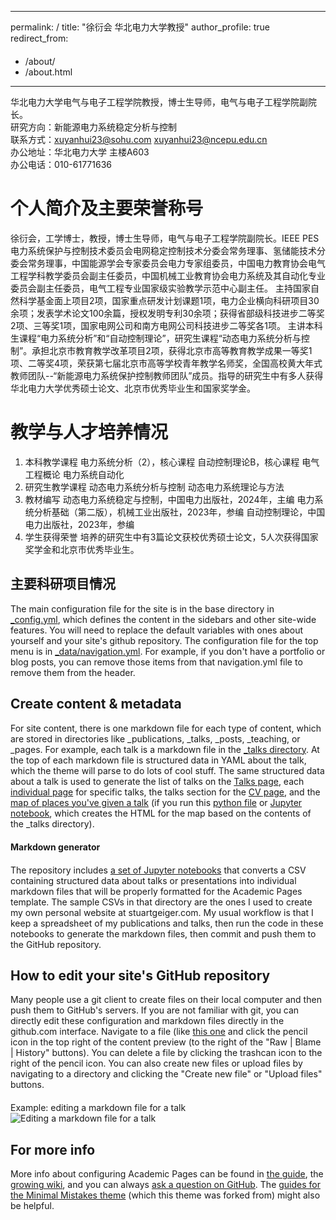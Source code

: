 <style>
p {
    margin-bottom: 20px; /* 调整这里的值来设置段间距 */
}
</style>
---
permalink: /
title: "徐衍会 华北电力大学教授"
author_profile: true
redirect_from: 
  - /about/
  - /about.html
---

华北电力大学电气与电子工程学院教授，博士生导师，电气与电子工程学院副院长。<br>
研究方向：新能源电力系统稳定分析与控制<br>
联系方式：xuyanhui23@sohu.com xuyanhui23@ncepu.edu.cn<br>
办公地址：华北电力大学 主楼A603<br>
办公电话：010-61771636<br>


个人简介及主要荣誉称号
======
徐衍会，工学博士，教授，博士生导师，电气与电子工程学院副院长。IEEE PES电力系统保护与控制技术委员会电网稳定控制技术分委会常务理事、氢储能技术分委会常务理事，中国能源学会专家委员会电力专家组委员，中国电力教育协会电气工程学科教学委员会副主任委员，中国机械工业教育协会电力系统及其自动化专业委员会副主任委员，电气工程专业国家级实验教学示范中心副主任。
主持国家自然科学基金面上项目2项，国家重点研发计划课题1项，电力企业横向科研项目30余项；发表学术论文100余篇，授权发明专利30余项；获得省部级科技进步二等奖2项、三等奖1项，国家电网公司和南方电网公司科技进步二等奖各1项。
主讲本科生课程“电力系统分析”和“自动控制理论”，研究生课程“动态电力系统分析与控制”。承担北京市教育教学改革项目2项，获得北京市高等教育教学成果一等奖1项、二等奖4项，荣获第七届北京市高等学校青年教学名师奖，全国高校黄大年式教师团队--“新能源电力系统保护控制教师团队”成员。指导的研究生中有多人获得华北电力大学优秀硕士论文、北京市优秀毕业生和国家奖学金。

教学与人才培养情况
======
1. 本科教学课程
  电力系统分析（2），核心课程
  自动控制理论B，核心课程
  电气工程概论
  电力系统自动化
1. 研究生教学课程
   动态电力系统分析与控制
   动态电力系统理论与方法
1. 教材编写
   动态电力系统稳定与控制，中国电力出版社，2024年，主编
   电力系统分析基础（第二版），机械工业出版社，2023年，参编
   自动控制理论，中国电力出版社，2023年，参编
1. 学生获得荣誉
   培养的研究生中有3篇论文获校优秀硕士论文，5人次获得国家奖学金和北京市优秀毕业生。


主要科研项目情况
------
The main configuration file for the site is in the base directory in [_config.yml](https://github.com/academicpages/academicpages.github.io/blob/master/_config.yml), which defines the content in the sidebars and other site-wide features. You will need to replace the default variables with ones about yourself and your site's github repository. The configuration file for the top menu is in [_data/navigation.yml](https://github.com/academicpages/academicpages.github.io/blob/master/_data/navigation.yml). For example, if you don't have a portfolio or blog posts, you can remove those items from that navigation.yml file to remove them from the header. 

Create content & metadata
------
For site content, there is one markdown file for each type of content, which are stored in directories like _publications, _talks, _posts, _teaching, or _pages. For example, each talk is a markdown file in the [_talks directory](https://github.com/academicpages/academicpages.github.io/tree/master/_talks). At the top of each markdown file is structured data in YAML about the talk, which the theme will parse to do lots of cool stuff. The same structured data about a talk is used to generate the list of talks on the [Talks page](https://academicpages.github.io/talks), each [individual page](https://academicpages.github.io/talks/2012-03-01-talk-1) for specific talks, the talks section for the [CV page](https://academicpages.github.io/cv), and the [map of places you've given a talk](https://academicpages.github.io/talkmap.html) (if you run this [python file](https://github.com/academicpages/academicpages.github.io/blob/master/talkmap.py) or [Jupyter notebook](https://github.com/academicpages/academicpages.github.io/blob/master/talkmap.ipynb), which creates the HTML for the map based on the contents of the _talks directory).

**Markdown generator**

The repository includes [a set of Jupyter notebooks](https://github.com/academicpages/academicpages.github.io/tree/master/markdown_generator
) that converts a CSV containing structured data about talks or presentations into individual markdown files that will be properly formatted for the Academic Pages template. The sample CSVs in that directory are the ones I used to create my own personal website at stuartgeiger.com. My usual workflow is that I keep a spreadsheet of my publications and talks, then run the code in these notebooks to generate the markdown files, then commit and push them to the GitHub repository.

How to edit your site's GitHub repository
------
Many people use a git client to create files on their local computer and then push them to GitHub's servers. If you are not familiar with git, you can directly edit these configuration and markdown files directly in the github.com interface. Navigate to a file (like [this one](https://github.com/academicpages/academicpages.github.io/blob/master/_talks/2012-03-01-talk-1.md) and click the pencil icon in the top right of the content preview (to the right of the "Raw | Blame | History" buttons). You can delete a file by clicking the trashcan icon to the right of the pencil icon. You can also create new files or upload files by navigating to a directory and clicking the "Create new file" or "Upload files" buttons. 

Example: editing a markdown file for a talk
![Editing a markdown file for a talk](/images/editing-talk.png)

For more info
------
More info about configuring Academic Pages can be found in [the guide](https://academicpages.github.io/markdown/), the [growing wiki](https://github.com/academicpages/academicpages.github.io/wiki), and you can always [ask a question on GitHub](https://github.com/academicpages/academicpages.github.io/discussions). The [guides for the Minimal Mistakes theme](https://mmistakes.github.io/minimal-mistakes/docs/configuration/) (which this theme was forked from) might also be helpful.
